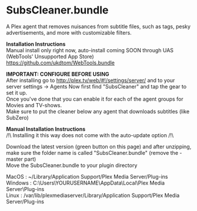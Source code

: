 # SubsCleaner.bundle
A Plex agent that removes nuisances from subtitle files, such as <HTML> tags, pesky advertisements, and more with customizable filters.  
  
**Installation Instructions**  
Manual install only right now, auto-install coming SOON through UAS (WebTools' Unsupported App Store)  
https://github.com/ukdtom/WebTools.bundle  

**IMPORTANT: CONFIGURE BEFORE USING**  
After installing go to http://plex.tv/web/#!/settings/server/ and to your server settings → Agents
Now first find "SubsCleaner" and tap the gear to set it up.  
Once you've done that you can enable it for each of the agent groups for Movies and TV-shows.  
Make sure to put the cleaner below any agent that downloads subtitles (like SubZero)

**Manual Installation Instructions**  
/!\ Installing it this way does not come with the auto-update option /!\  

Download the latest version (green button on this page) and after unzipping, make sure the folder name is called "SubsCleaner.bundle" (remove the -master part)  
Move the SubsCleaner.bundle to your plugin directory

MacOS	:	~/Library/Application Support/Plex Media Server/Plug-ins  
Windows	:	C:\Users\YOURUSERNAME\AppData\Local\Plex Media Server\Plug-ins  
Linux	:	/var/lib/plexmediaserver/Library/Application Support/Plex Media Server/Plug-ins  
